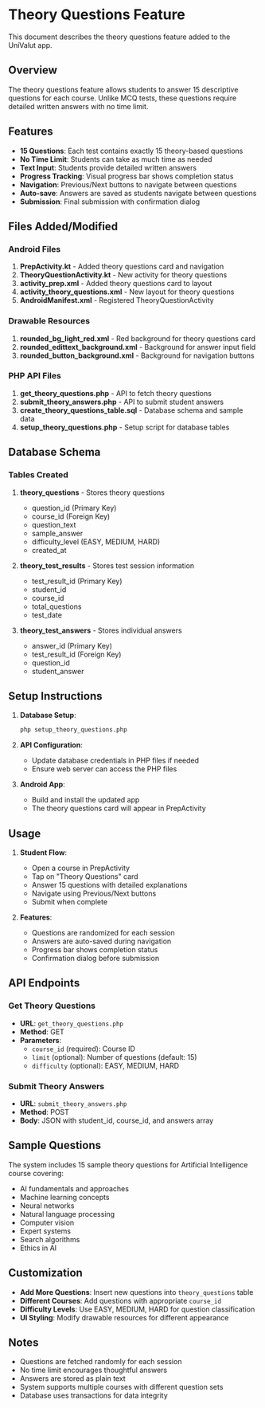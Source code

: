 # Theory Questions Feature

This document describes the theory questions feature added to the UniValut app.

## Overview

The theory questions feature allows students to answer 15 descriptive questions for each course. Unlike MCQ tests, these questions require detailed written answers with no time limit.

## Features

- **15 Questions**: Each test contains exactly 15 theory-based questions
- **No Time Limit**: Students can take as much time as needed
- **Text Input**: Students provide detailed written answers
- **Progress Tracking**: Visual progress bar shows completion status
- **Navigation**: Previous/Next buttons to navigate between questions
- **Auto-save**: Answers are saved as students navigate between questions
- **Submission**: Final submission with confirmation dialog

## Files Added/Modified

### Android Files

1. **PrepActivity.kt** - Added theory questions card and navigation
2. **TheoryQuestionActivity.kt** - New activity for theory questions
3. **activity_prep.xml** - Added theory questions card to layout
4. **activity_theory_questions.xml** - New layout for theory questions
5. **AndroidManifest.xml** - Registered TheoryQuestionActivity

### Drawable Resources

1. **rounded_bg_light_red.xml** - Red background for theory questions card
2. **rounded_edittext_background.xml** - Background for answer input field
3. **rounded_button_background.xml** - Background for navigation buttons

### PHP API Files

1. **get_theory_questions.php** - API to fetch theory questions
2. **submit_theory_answers.php** - API to submit student answers
3. **create_theory_questions_table.sql** - Database schema and sample data
4. **setup_theory_questions.php** - Setup script for database tables

## Database Schema

### Tables Created

1. **theory_questions** - Stores theory questions
   - question_id (Primary Key)
   - course_id (Foreign Key)
   - question_text
   - sample_answer
   - difficulty_level (EASY, MEDIUM, HARD)
   - created_at

2. **theory_test_results** - Stores test session information
   - test_result_id (Primary Key)
   - student_id
   - course_id
   - total_questions
   - test_date

3. **theory_test_answers** - Stores individual answers
   - answer_id (Primary Key)
   - test_result_id (Foreign Key)
   - question_id
   - student_answer

## Setup Instructions

1. **Database Setup**:
   ```bash
   php setup_theory_questions.php
   ```

2. **API Configuration**:
   - Update database credentials in PHP files if needed
   - Ensure web server can access the PHP files

3. **Android App**:
   - Build and install the updated app
   - The theory questions card will appear in PrepActivity

## Usage

1. **Student Flow**:
   - Open a course in PrepActivity
   - Tap on "Theory Questions" card
   - Answer 15 questions with detailed explanations
   - Navigate using Previous/Next buttons
   - Submit when complete

2. **Features**:
   - Questions are randomized for each session
   - Answers are auto-saved during navigation
   - Progress bar shows completion status
   - Confirmation dialog before submission

## API Endpoints

### Get Theory Questions
- **URL**: `get_theory_questions.php`
- **Method**: GET
- **Parameters**:
  - `course_id` (required): Course ID
  - `limit` (optional): Number of questions (default: 15)
  - `difficulty` (optional): EASY, MEDIUM, HARD

### Submit Theory Answers
- **URL**: `submit_theory_answers.php`
- **Method**: POST
- **Body**: JSON with student_id, course_id, and answers array

## Sample Questions

The system includes 15 sample theory questions for Artificial Intelligence course covering:
- AI fundamentals and approaches
- Machine learning concepts
- Neural networks
- Natural language processing
- Computer vision
- Expert systems
- Search algorithms
- Ethics in AI

## Customization

- **Add More Questions**: Insert new questions into `theory_questions` table
- **Different Courses**: Add questions with appropriate `course_id`
- **Difficulty Levels**: Use EASY, MEDIUM, HARD for question classification
- **UI Styling**: Modify drawable resources for different appearance

## Notes

- Questions are fetched randomly for each session
- No time limit encourages thoughtful answers
- Answers are stored as plain text
- System supports multiple courses with different question sets
- Database uses transactions for data integrity
